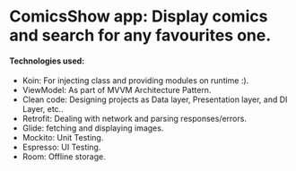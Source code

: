 # ComicsShow app: Display comics and search for any favourites one.

#### Technologies used:
- Koin: For injecting class and providing modules on runtime :).
- ViewModel: As part of MVVM Architecture Pattern.
- Clean code: Designing projects as Data layer, Presentation layer, and DI Layer, etc..
- Retrofit: Dealing with network and parsing responses/errors.
- Glide: fetching and displaying images.
- Mockito: Unit Testing.
- Espresso: UI Testing.
- Room: Offline storage.

